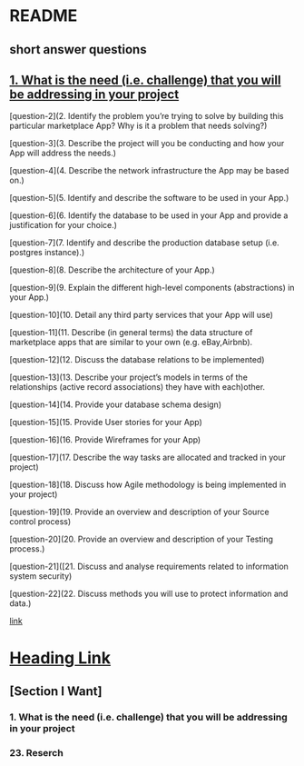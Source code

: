 # README 

## short answer questions

## [1. What is the need (i.e. challenge) that you will be addressing in your project](#1.-What-is-the-need-(i.e.-challenge)-that-you-will-be-addressing-in-your-project)

 [question-2](2. Identify the problem you’re trying to solve by building this particular marketplace App? Why is it a problem that needs solving?)

 [question-3](3. Describe the project will you be conducting and how your App will address the needs.)

 [question-4](4. Describe the network infrastructure the App may be based on.)

 [question-5](5. Identify and describe the software to be used in your App.)

 [question-6](6. Identify the database to be used in your App and provide a justification for your choice.)

 [question-7](7. Identify and describe the production database setup (i.e. postgres instance).)

 [question-8](8. Describe the architecture of your App.)

 [question-9](9. Explain the different high-level components (abstractions) in your App.)

 [question-10](10. Detail any third party services that your App will use)

 [question-11](11. Describe (in general terms) the data structure of marketplace apps that are similar to your own (e.g. eBay,Airbnb).

 [question-12](12. Discuss the database relations to be implemented)

 [question-13](13. Describe your project’s models in terms of the relationships (active record associations) they have with each)other.

 [question-14](14. Provide your database schema design)

 [question-15](15. Provide User stories for your App)

 [question-16](16. Provide Wireframes for your App)

 [question-17](17. Describe the way tasks are allocated and tracked in your project)

 [question-18](18. Discuss how Agile methodology is being implemented in your project)

 [question-19](19. Provide an overview and description of your Source control process)

 [question-20](20. Provide an overview and description of your Testing process.)

 [question-21]([21. Discuss and analyse requirements related to information system security)

 [question-22](22. Discuss methods you will use to protect information and data.)

 [link](#23.-Research-what-your-legal-obligations-are-in-relation-to-handling-user-data.)



# [Heading Link](#section-i-want)

## [Section I Want] 

### 1. What is the need (i.e. challenge) that you will be addressing in your project

### 23. Reserch 

